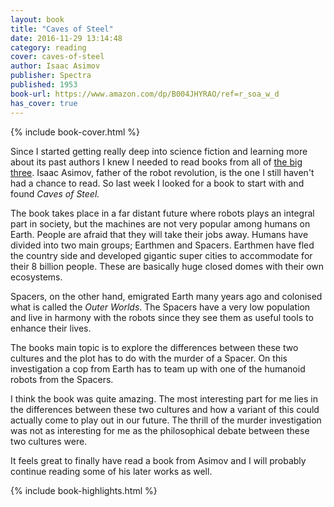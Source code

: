 ```yaml
---
layout: book
title: "Caves of Steel"
date: 2016-11-29 13:14:48
category: reading
cover: caves-of-steel
author: Isaac Asimov
publisher: Spectra
published: 1953
book-url: https://www.amazon.com/dp/B004JHYRAO/ref=r_soa_w_d
has_cover: true
---
```

{% include book-cover.html %}

Since I started getting really deep into science fiction and learning more about its past authors I knew I needed to read books from all of [the big three]. Isaac Asimov, father of the robot revolution, is the one I still haven't had a chance to read. So last week I looked for a book to start with and found _Caves of Steel._

The book takes place in a far distant future where robots plays an integral part in society, but the machines are not very popular among humans on Earth. People are afraid that they will take their jobs away. Humans have divided into two main groups; Earthmen and Spacers. Earthmen have fled the country side and developed gigantic super cities to accommodate for their 8 billion people. These are basically huge closed domes with their own ecosystems.

Spacers, on the other hand, emigrated Earth many years ago and colonised what is called the _Outer Worlds_. The Spacers have a very low population and live in harmony with the robots since they see them as useful tools to enhance their lives.

The books main topic is to explore the differences between these two cultures and the plot has to do with the murder of a Spacer. On this investigation a cop from Earth has to team up with one of the humanoid robots from the Spacers.

I think the book was quite amazing. The most interesting part for me lies in the differences between these two cultures and how a variant of this could actually come to play out in our future. The thrill of the murder investigation was not as interesting for me as the philosophical debate between these two cultures were.

It feels great to finally have read a book from Asimov and I will probably continue reading some of his later works as well.

{% include book-highlights.html %}

[the big three]: http://www.sfandfantasy.co.uk/php/the-big-3.php
